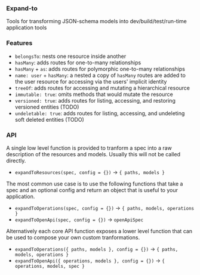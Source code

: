 ### Expand-to

Tools for transforming JSON-schema models into dev/build/test/run-time application tools

### Features

* `belongsTo`: nests one resource inside another
* `hasMany`: adds routes for one-to-many relationships
* `hasMany` + `as`: adds routes for polymorphic one-to-many relationships
* `name: user` + `hasMany`: a nested a copy of `hasMany` routes are added to the user resource for accessing via the users' implicit identity
* `treeOf`: adds routes for accessing and mutating a hierarchical resource
* `immutable: true`: omits methods that would mutate the resource
* `versioned: true`: adds routes for listing, accessing, and restoring versioned entities (TODO)
* `undeletable: true`: adds routes for listing, accessing, and undeleting soft deleted entities (TODO)

### API

A single low level function is provided to tranform a spec into a raw description of the resources and models. Usually this will not be called directly.

* `expandToResources(spec, config = {})` → `{ paths, models }`

The most common use case is to use the following functions that take a spec and an optional config and return an object that is useful to your application.

* `expandToOperations(spec, config = {})` → `{ paths, models, operations }`
* `expandToOpenApi(spec, config = {})` → `openApiSpec`

Alternatively each core API function exposes a lower level function that can be used to compose your own custom tranformations.

* `expandToOperations({ paths, models }, config = {})` → `{ paths, models, operations }`
* `expandToOpenApi({ operations, models }, config = {})` → `{ operations, models, spec }`
